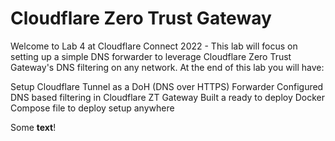 # Cloudflare Zero Trust Gateway
Welcome to Lab 4 at Cloudflare Connect 2022 - This lab will focus on setting up a simple DNS forwarder to leverage Cloudflare Zero Trust Gateway's DNS filtering on any network.
At the end of this lab you will have:

Setup Cloudflare Tunnel as a DoH (DNS over HTTPS) Forwarder
Configured DNS based filtering in Cloudflare ZT Gateway
Built a ready to deploy Docker Compose file to deploy setup anywhere


Some **text**!